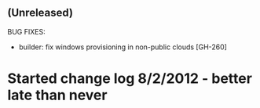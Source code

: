 ## (Unreleased)

BUG FIXES:

  * builder: fix windows provisioning in non-public clouds [GH-260]
  
# Started change log 8/2/2012 - better late than never

